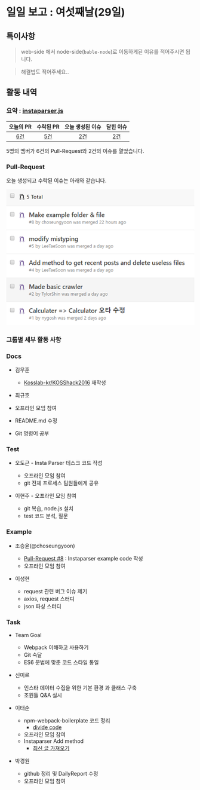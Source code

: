 # 일일 보고 : 여섯째날(29일)

## 특이사항

> web-side 에서 node-side(`bable-node`)로 이동하게된 이유를 적어주시면 됩니다.

> 해결법도 적어주세요..

## 활동 내역

### 요약 : [instaparser.js](https://github.com/Instaparser/instaparser.js)
| 오늘의 PR | 수락된 PR | 오늘 생성된 이슈 | 닫힌 이슈 |
| :---: | :---: | :---: | :---: |
| [6건](https://github.com/Instaparser/instaparser.js/pulls?utf8=%E2%9C%93&q=is%3Apr%20created%3A2016-09-29) | [5건](https://github.com/Instaparser/instaparser.js/pulls?utf8=%E2%9C%93&q=is%3Apr%20created%3A2016-09-29%20is%3Amerged) | [2건](https://github.com/Instaparser/instaparser.js/issues?utf8=%E2%9C%93&q=is%3Aissue%20created%3A2016-09-29) | [2건](https://github.com/Instaparser/instaparser.js/issues?utf8=%E2%9C%93&q=is%3Aissue%20created%3A2016-09-29%20is%3Aclosed) |

5명의 멤버가 6건의 Pull-Request와 2건의 이슈를 열었습니다.

### Pull-Request

오늘 생성되고 수락된 이슈는 아래와 같습니다.

![](./29th_pr.PNG)

### 그룹별 세부 활동 사항

### Docs

- 김무훈
  - [Kosslab-kr/KOSShack2016](https://github.com/Kosslab-kr/KOSShack2016) 재작성

- 최규호
 - 오프라인 모임 참여
 - README.md 수정
 - Git 명령어 공부

### Test

- 오도근
        - Insta Parser 테스크 코드 작성
	- 오프라인 모임 참여
	- git 전체 프로세스 팀원들에게 공유

- 이현주
        - 오프라인 모임 참여
	- git 복습, node.js 설치
	- test 코드 분석, 질문

### Example

- 조승윤(@choseungyoon)
	- [Pull-Request #8](https://github.com/Instaparser/instaparser.js/pull/8) : Instaparser example code 작성
	- 오프라인 모임 참여

- 이성현
 	- request 관련 버그 이슈 제기
 	- axios, request 스터디
 	- json 파싱 스터디

### Task

- Team Goal
	- Webpack 이해하고 사용하기
	- Git 숙달
	- ES6 문법에 맞춘 코드 스타일 통일

- 신미르
	- 인스타 데이터 수집을 위한 기본 환경 과 클래스 구축
	- 조원들 Q&A 실시

- 이태순
	- npm-webpack-boilerplate 코드 정리
		- [divide code](https://github.com/TylorShin/npm-module-es2015-boilerplate/pull/13)
	- 오프라인 모임 참여
	- Instaparser Add method
		- [최신 글 가져오기](https://github.com/Instaparser/instaparser.js/pull/4)

- 박경원
	- github 정리 및 DailyReport 수정
	- 오프라인 모임 참여
